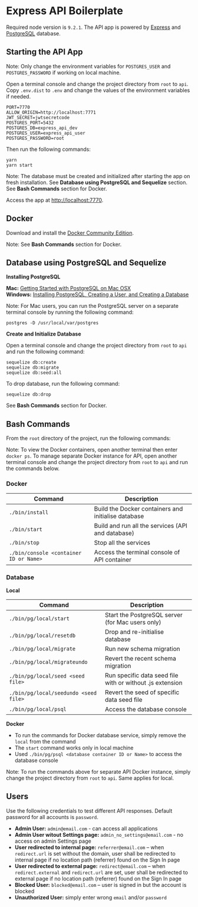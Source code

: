 # Express API Boilerplate
Required node version is `9.2.1`. The API app is powered by [Express](https://expressjs.com/) and [PostgreSQL](https://www.postgresql.org/) database.

## Starting the API App

Note: Only change the environment variables for `POSTGRES_USER` and `POSTGRES_PASSWORD` if working on local machine.

Open a terminal console and change the project directory from `root` to `api`. Copy `.env.dist` to `.env` and change the values of the environment variables if needed.

```
PORT=7770
ALLOW_ORIGIN=http://localhost:7771
JWT_SECRET=jwtsecretcode
POSTGRES_PORT=5432
POSTGRES_DB=express_api_dev
POSTGRES_USER=express_api_user
POSTGRES_PASSWORD=root
```

Then run the following commands:

```
yarn
yarn start
```

Note: The database must be created and initialized after starting the app on fresh installation. See **Database using PostgreSQL and Sequelize** section. See **Bash Commands** section for Docker.

Access the app at <http://localhost:7770>.

## Docker

Download and install the [Docker Community Edition](https://www.docker.com/community-edition).

Note: See **Bash Commands** section for Docker.

## Database using PostgreSQL and Sequelize

**Installing PostgreSQL**

**Mac:** [Getting Started with PostgreSQL on Mac OSX](https://www.codementor.io/engineerapart/getting-started-with-postgresql-on-mac-osx-are8jcopb)
<br>
**Windows:** [Installing PostgreSQL, Creating a User, and Creating a Database](https://confluence.atlassian.com/display/CONF30/Database+Setup+for+PostgreSQL+on+Windows)

Note: For Mac users, you can run the PostgreSQL server on a separate terminal console by running the following command:

```
postgres -D /usr/local/var/postgres
```

**Create and Initialize Database**

Open a terminal console and change the project directory from `root` to `api` and run the following command:

```
sequelize db:create
sequelize db:migrate
sequelize db:seed:all
```

To drop database, run the following command:

```
sequelize db:drop
```

See **Bash Commands** section for Docker.

## Bash Commands

From the `root` directory of the project, run the following commands:

Note: To view the Docker containers, open another terminal then enter `docker ps`. To manage separate Docker instance for API, open another terminal console and change the project directory from `root` to `api` and run the commands below.

### Docker

| Command                                | Description                                         |
|----------------------------------------|-----------------------------------------------------|
| `./bin/install`                        | Build the Docker containers and initialise database |
| `./bin/start`                          | Build and run all the services (API and database)   |
| `./bin/stop`                           | Stop all the services                               |
| `./bin/console <container ID or Name>` | Access the terminal console of API container        |

### Database

**Local**

| Command                               | Description                                                |
|---------------------------------------|------------------------------------------------------------|
| `./bin/pg/local/start`                | Start the PostgreSQL server (for Mac users only)           |
| `./bin/pg/local/resetdb`              | Drop and re-initialise database                            |
| `./bin/pg/local/migrate`              | Run new schema migration                                   |
| `./bin/pg/local/migrateundo`          | Revert the recent schema migration                         |
| `./bin/pg/local/seed <seed file>`     | Run specific data seed file with or without .js extension  |
| `./bin/pg/local/seedundo <seed file>` | Revert the seed of specific data seed file                 |
| `./bin/pg/local/psql`                 | Access the database console                                |

**Docker**

- To run the commands for Docker database service, simply remove the `local` from the command
- The `start` command works only in local machine
- Used `./bin/pg/psql <database container ID or Name>` to access the database console

Note: To run the commands above for separate API Docker instance, simply change the project directory from `root` to `api`. Same applies for local.

## Users

Use the following credentials to test different API responses. Default password for all accounts is `password`.

- **Admin User:** `admin@email.com` - can access all applications
- **Admin User witout Settings page:** `admin_no_settings@email.com` - no access on admin Settings page
- **User redirected to internal page:** `referrer@email.com` – when `redirect.url` is set without the domain, user shall be redirected to internal page if no location path (referrer) found on the Sign In page
- **User redirected to external page:** `redirect@email.com` – when `redirect.external` and `redirect.url` are set, user shall be redirected to external page if no location path (referrer) found on the Sign In page
- **Blocked User:** `blocked@email.com` – user is signed in but the account is blocked
- **Unauthorized User:** simply enter wrong `email` and/or `password`
